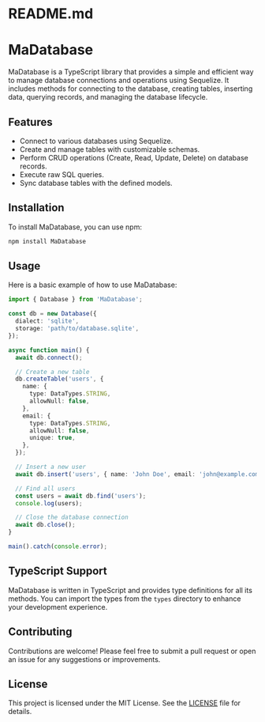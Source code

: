 # README.md

# MaDatabase

MaDatabase is a TypeScript library that provides a simple and efficient way to manage database connections and operations using Sequelize. It includes methods for connecting to the database, creating tables, inserting data, querying records, and managing the database lifecycle.

## Features

- Connect to various databases using Sequelize.
- Create and manage tables with customizable schemas.
- Perform CRUD operations (Create, Read, Update, Delete) on database records.
- Execute raw SQL queries.
- Sync database tables with the defined models.

## Installation

To install MaDatabase, you can use npm:

```bash
npm install MaDatabase
```

## Usage

Here is a basic example of how to use MaDatabase:

```typescript
import { Database } from 'MaDatabase';

const db = new Database({
  dialect: 'sqlite',
  storage: 'path/to/database.sqlite',
});

async function main() {
  await db.connect();

  // Create a new table
  db.createTable('users', {
    name: {
      type: DataTypes.STRING,
      allowNull: false,
    },
    email: {
      type: DataTypes.STRING,
      allowNull: false,
      unique: true,
    },
  });

  // Insert a new user
  await db.insert('users', { name: 'John Doe', email: 'john@example.com' });

  // Find all users
  const users = await db.find('users');
  console.log(users);

  // Close the database connection
  await db.close();
}

main().catch(console.error);
```

## TypeScript Support

MaDatabase is written in TypeScript and provides type definitions for all its methods. You can import the types from the `types` directory to enhance your development experience.

## Contributing

Contributions are welcome! Please feel free to submit a pull request or open an issue for any suggestions or improvements.

## License

This project is licensed under the MIT License. See the [LICENSE](LICENSE) file for details.